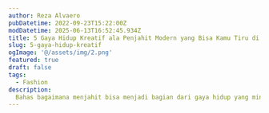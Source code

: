 ```yaml
---
author: Reza Alvaero
pubDatetime: 2022-09-23T15:22:00Z
modDatetime: 2025-06-13T16:52:45.934Z
title: 5 Gaya Hidup Kreatif ala Penjahit Modern yang Bisa Kamu Tiru di Rumah
slug: 5-gaya-hidup-kreatif
ogImage: '@/assets/img/2.png'
featured: true
draft: false
tags:
  - Fashion
description:
  Bahas bagaimana menjahit bisa menjadi bagian dari gaya hidup yang mindful dan produktif.
---
```

